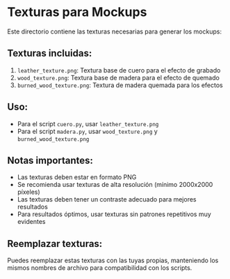 # Texturas para Mockups

Este directorio contiene las texturas necesarias para generar los mockups:

## Texturas incluidas:

1. `leather_texture.png`: Textura base de cuero para el efecto de grabado
2. `wood_texture.png`: Textura base de madera para el efecto de quemado
3. `burned_wood_texture.png`: Textura de madera quemada para los efectos

## Uso:

- Para el script `cuero.py`, usar `leather_texture.png`
- Para el script `madera.py`, usar `wood_texture.png` y `burned_wood_texture.png`

## Notas importantes:

- Las texturas deben estar en formato PNG
- Se recomienda usar texturas de alta resolución (mínimo 2000x2000 píxeles)
- Las texturas deben tener un contraste adecuado para mejores resultados
- Para resultados óptimos, usar texturas sin patrones repetitivos muy evidentes

## Reemplazar texturas:

Puedes reemplazar estas texturas con las tuyas propias, manteniendo los mismos nombres de archivo para compatibilidad con los scripts.